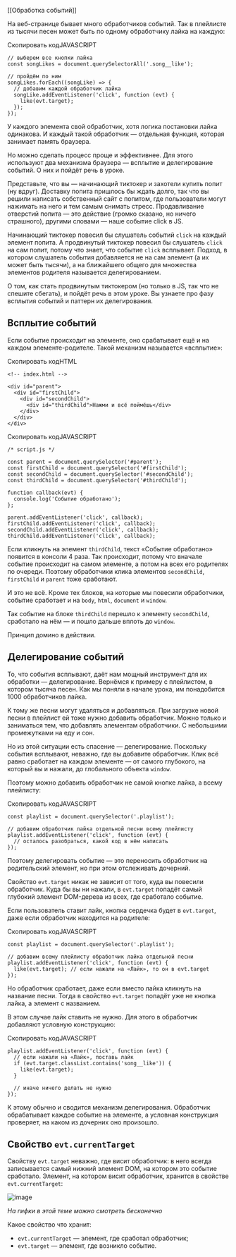 [[Обработка событий]]

На веб-странице бывает много обработчиков событий. Так в плейлисте из тысячи песен может быть по одному обработчику лайка на каждую:

Скопировать кодJAVASCRIPT

```
// выберем все кнопки лайка
const songLikes = document.querySelectorAll('.song__like');

// пройдём по ним
songLikes.forEach((songLike) => {
  // добавим каждой обработчик лайка
  songLike.addEventListener('click', function (evt) {
    like(evt.target);
  });
}); 
```

У каждого элемента свой обработчик, хотя логика постановки лайка одинакова. И каждый такой обработчик — отдельная функция, которая занимает память браузера.

Но можно сделать процесс проще и эффективнее. Для этого используют два механизма браузера — всплытие и делегирование событий. О них и пойдёт речь в уроке.

Представьте, что вы — начинающий тиктокер и захотели купить попит (ну вдруг). Доставку попита пришлось бы ждать долго, так что вы решили написать собственный сайт с попитом, где пользователи могут нажимать на него и тем самым снимать стресс. Продавливание отверстий попита — это действие (громко сказано, но ничего страшного), другими словами — наше событие click в JS.

Начинающий тиктокер повесил бы слушатель событий `click` на каждый элемент попита. А продвинутый тиктокер повесил бы слушатель `click` на сам попит, потому что знает, что событие `click` всплывает. Подход, в котором слушатель события добавляется не на сам элемент (а их может быть тысячи), а на ближайшего общего для множества элементов родителя называется делегированием.

О том, как стать продвинутым тиктокером (но только в JS, так что не спешите сбегать), и пойдёт речь в этом уроке. Вы узнаете про фазу всплытия событий и паттерн их делегирования.

## Всплытие событий

Если событие происходит на элементе, оно срабатывает ещё и на каждом элементе-родителе. Такой механизм называется «всплытие»:

Скопировать кодHTML

```
<!-- index.html -->

<div id="parent">
  <div id="firstChild">
    <div id="secondChild">
      <div id="thirdChild">Нажми и всё поймёшь</div>
    </div>
  </div>
</div> 
```

Скопировать кодJAVASCRIPT

```
/* script.js */

const parent = document.querySelector('#parent');
const firstChild = document.querySelector('#firstChild');
const secondChild = document.querySelector('#secondChild');
const thirdChild = document.querySelector('#thirdChild');

function callback(evt) {
  console.log('Событие обработано');
};

parent.addEventListener('click', callback);
firstChild.addEventListener('click', callback);
secondChild.addEventListener('click', callback);
thirdChild.addEventListener('click', callback); 
```

Если кликнуть на элемент `thirdChild`, текст «Событие обработано» появится в консоли 4 раза. Так происходит, потому что вначале событие происходит на самом элементе, а потом на всех его родителях по очереди. Поэтому обработчики клика элементов `secondChild`, `firstChild` и `parent` тоже сработают.

И это не всё. Кроме тех блоков, на которые мы повесили обработчики, событие сработает и на `body`, `html`, `document` и `window`.

Так событие на блоке `thirdChild` перешло к элементу `secondChild`, сработало на нём — и пошло дальше вплоть до `window`.

Принцип домино в действии.

## Делегирование событий

То, что события всплывают, даёт нам мощный инструмент для их обработки — делегирование. Вернёмся к примеру с плейлистом, в котором тысяча песен. Как мы поняли в начале урока, им понадобится 1000 обработчиков лайка.

К тому же песни могут удаляться и добавляться. При загрузке новой песни в плейлист ей тоже нужно добавить обработчик. Можно только и заниматься тем, что добавлять элементам обработчики. С небольшими промежутками на еду и сон.

Но из этой ситуации есть спасение — делегирование. Поскольку события всплывают, неважно, где вы добавите обработчик. Клик всё равно сработает на каждом элементе — от самого глубокого, на который вы и нажали, до глобального объекта `window`.

Поэтому можно добавить обработчик не самой кнопке лайка, а всему плейлисту:

Скопировать кодJAVASCRIPT

```
const playlist = document.querySelector('.playlist');

// добавим обработчик лайка отдельной песни всему плейлисту
playlist.addEventListener('click', function (evt) {
  // осталось разобраться, какой код в нём написать
}); 
```

Поэтому делегировать событие — это переносить обработчик на родительский элемент, но при этом отслеживать дочерний.

Свойство `evt.target` никак не зависит от того, куда вы повесили обработчик. Куда бы вы ни нажали, в `evt.target` попадёт самый глубокий элемент DOM-дерева из всех, где сработало событие.

Если пользователь ставит лайк, кнопка сердечка будет в `evt.target`, даже если обработчик находится на родителе:

Скопировать кодJAVASCRIPT

```
const playlist = document.querySelector('.playlist');

// добавим всему плейлисту обработчик лайка отдельной песни 
playlist.addEventListener('click', function (evt) {
  like(evt.target); // если нажали на «Лайк», то он в evt.target
}); 
```

Но обработчик сработает, даже если вместо лайка кликнуть на название песни. Тогда в свойство `evt.target` попадёт уже не кнопка лайка, а элемент с названием.

В этом случае лайк ставить не нужно. Для этого в обработчик добавляют условную конструкцию:

Скопировать кодJAVASCRIPT

```
playlist.addEventListener('click', function (evt) {
  // если нажали на «Лайк», поставь лайк
  if (evt.target.classList.contains('song__like')) {
    like(evt.target);
  }

  // иначе ничего делать не нужно
}); 
```

К этому обычно и сводится механизм делегирования. Обработчик обрабатывает каждое событие на элементе, а условная конструкция проверяет, на каком из дочерних оно произошло.

## Свойство `evt.currentTarget`

Свойству `evt.target` неважно, где висит обработчик: в него всегда записывается самый нижний элемент DOM, на котором это событие сработало. Элемент, на котором висит обработчик, хранится в свойстве `evt.currentTarget`:

![image](https://pictures.s3.yandex.net/resources/delegirovanie_1588446831.gif)

_На гифки в этой теме можно смотреть бесконечно_

Какое свойство что хранит:

-   `evt.currentTarget` — элемент, где сработал обработчик;
-   `evt.target` — элемент, где возникло событие.